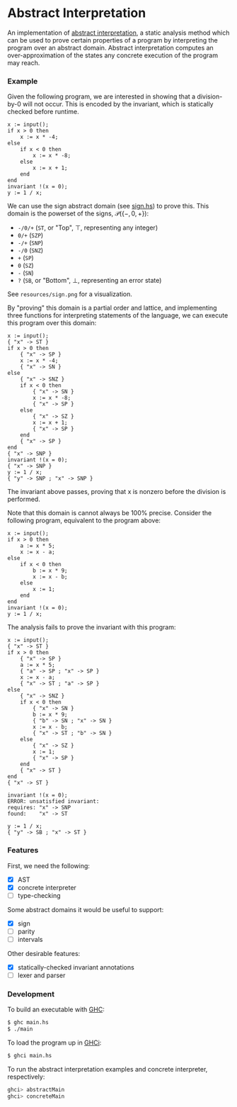 # Abstract Interpretation

An implementation of [abstract interpretation](https://en.wikipedia.org/wiki/Abstract_interpretation),
a static analysis method which can be used to prove certain properties of a
program by interpreting the program over an abstract domain. Abstract
interpretation computes an over-approximation of the states any concrete
execution of the program may reach.

### Example

Given the following program, we are interested in showing that a division-by-0
will not occur. This is encoded by the invariant, which is statically checked
before runtime.

```
x := input();
if x > 0 then
    x := x * -4;
else
    if x < 0 then
        x := x * -8;
    else
        x := x + 1;
    end
end
invariant !(x = 0);
y := 1 / x;
```

We can use the sign abstract domain (see [sign.hs](https://github.com/jdpmk/abstract-interpretation/blob/master/sign.hs))
to prove this. This domain is the powerset of the signs, $\mathcal{P}(\{ -, 0, + \})$:
- `-/0/+` (`ST`, or "Top", $\top$, representing any integer)
- `0/+`   (`SZP`)
- `-/+`   (`SNP`)
- `-/0`   (`SNZ`)
- `+`     (`SP`)
- `0`     (`SZ`)
- `-`     (`SN`)
- `?`     (`SB`, or "Bottom", $\bot$, representing an error state)

See `resources/sign.png` for a visualization.

By "proving" this domain is a partial order and lattice, and implementing
three functions for interpreting statements of the language, we can execute
this program over this domain:

```
x := input();
{ "x" -> ST }
if x > 0 then
    { "x" -> SP }
    x := x * -4;
    { "x" -> SN }
else
    { "x" -> SNZ }
    if x < 0 then
        { "x" -> SN }
        x := x * -8;
        { "x" -> SP }
    else
        { "x" -> SZ }
        x := x + 1;
        { "x" -> SP }
    end
    { "x" -> SP }
end
{ "x" -> SNP }
invariant !(x = 0);
{ "x" -> SNP }
y := 1 / x;
{ "y" -> SNP ; "x" -> SNP }
```

The invariant above passes, proving that x is nonzero before the division
is performed.

Note that this domain is cannot always be 100% precise. Consider the following
program, equivalent to the program above:

```
x := input();
if x > 0 then
    a := x * 5;
    x := x - a;
else
    if x < 0 then
        b := x * 9;
        x := x - b;
    else
        x := 1;
    end
end
invariant !(x = 0);
y := 1 / x;
```

The analysis fails to prove the invariant with this program:

```
x := input();
{ "x" -> ST }
if x > 0 then
    { "x" -> SP }
    a := x * 5;
    { "a" -> SP ; "x" -> SP }
    x := x - a;
    { "x" -> ST ; "a" -> SP }
else
    { "x" -> SNZ }
    if x < 0 then
        { "x" -> SN }
        b := x * 9;
        { "b" -> SN ; "x" -> SN }
        x := x - b;
        { "x" -> ST ; "b" -> SN }
    else
        { "x" -> SZ }
        x := 1;
        { "x" -> SP }
    end
    { "x" -> ST }
end
{ "x" -> ST }

invariant !(x = 0);
ERROR: unsatisfied invariant:
requires: "x" -> SNP
found:    "x" -> ST

y := 1 / x;
{ "y" -> SB ; "x" -> ST }
```

### Features

First, we need the following:
- [x] AST
- [x] concrete interpreter
- [ ] type-checking

Some abstract domains it would be useful to support:
- [x] sign
- [ ] parity
- [ ] intervals

Other desirable features:
- [X] statically-checked invariant annotations
- [ ] lexer and parser

### Development

To build an executable with [GHC](https://www.haskell.org/ghc/):

```sh
$ ghc main.hs
$ ./main
```

To load the program up in [GHCi](https://wiki.haskell.org/GHC/GHCi):

```sh
$ ghci main.hs
```

To run the abstract interpretation examples and concrete interpreter,
respectively:

```sh
ghci> abstractMain
ghci> concreteMain
```
